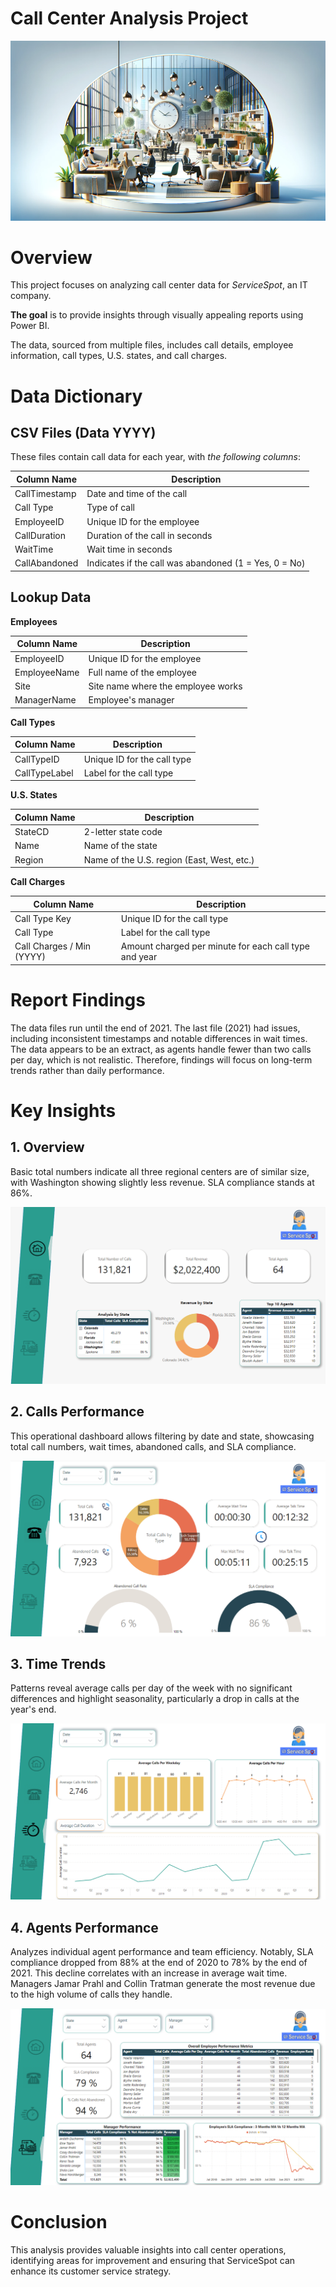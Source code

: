 # Call Center Analysis Project

![image](https://github.com/TetianaShchudla/Call_Center-PowerBI/blob/main/Images/callcenter.png)

# Overview
This project focuses on analyzing call center data for _ServiceSpot_, an IT company. 

__The goal__ is to provide insights through visually appealing reports using Power BI. 

The data, sourced from multiple files, includes call details, employee information, call types, U.S. states, and call charges.

# Data Dictionary
## CSV Files (Data YYYY)
These files contain call data for each year, with _the following columns_:

| **Column Name**   | **Description**                             |
|-------------------|---------------------------------------------|
| CallTimestamp      | Date and time of the call                  |
| Call Type          | Type of call                                |
| EmployeeID         | Unique ID for the employee                  |
| CallDuration       | Duration of the call in seconds             |
| WaitTime           | Wait time in seconds                        |
| CallAbandoned      | Indicates if the call was abandoned (1 = Yes, 0 = No) |

## Lookup Data

__Employees__

| **Column Name**  | **Description**                           |
|------------------|-------------------------------------------|
| EmployeeID       | Unique ID for the employee                |
| EmployeeName     | Full name of the employee                 |
| Site             | Site name where the employee works        |
| ManagerName      | Employee's manager                        |

__Call Types__

| **Column Name**  | **Description**                              |
|------------------|----------------------------------------------|
| CallTypeID       | Unique ID for the call type                  |
| CallTypeLabel    | Label for the call type                       |


__U.S. States__

| **Column Name** | **Description**                              |
|-----------------|----------------------------------------------|
| StateCD         | 2-letter state code                          |
| Name            | Name of the state                            |
| Region          | Name of the U.S. region (East, West, etc.) |


__Call Charges__

| **Column Name**            | **Description**                                           |
|----------------------------|-----------------------------------------------------------|
| Call Type Key              | Unique ID for the call type                              |
| Call Type                  | Label for the call type                                   |
| Call Charges / Min (YYYY)  | Amount charged per minute for each call type and year   |


# Report Findings

The data files run until the end of 2021. The last file (2021) had issues, including inconsistent timestamps and notable differences in wait times. The data appears to be an extract, as agents handle fewer than two calls per day, which is not realistic. Therefore, findings will focus on long-term trends rather than daily performance.

# Key Insights

## 1. Overview
Basic total numbers indicate all three regional centers are of similar size, with Washington showing slightly less revenue. SLA compliance stands at 86%.

![image](https://github.com/TetianaShchudla/Call_Center-PowerBI/blob/main/Images/overview.png)

## 2. Calls Performance
This operational dashboard allows filtering by date and state, showcasing total call numbers, wait times, abandoned calls, and SLA compliance.

![image](https://github.com/TetianaShchudla/Call_Center-PowerBI/blob/main/Images/calls_performance.png)

## 3. Time Trends
Patterns reveal average calls per day of the week with no significant differences and highlight seasonality, particularly a drop in calls at the year's end.

![image](https://github.com/TetianaShchudla/Call_Center-PowerBI/blob/main/Images/time_tends.png)

## 4. Agents Performance
Analyzes individual agent performance and team efficiency. Notably, SLA compliance dropped from 88% at the end of 2020 to 78% by the end of 2021. This decline correlates with an increase in average wait time.
Managers Jamar Prahl and Collin Tratman generate the most revenue due to the high volume of calls they handle.

![image](https://github.com/TetianaShchudla/Call_Center-PowerBI/blob/main/Images/agents_performance.png)

# Conclusion
This analysis provides valuable insights into call center operations, identifying areas for improvement and ensuring that ServiceSpot can enhance its customer service strategy.
